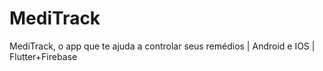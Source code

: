 # MediTrack
MediTrack, o app que te ajuda a controlar seus remédios | Android e IOS | Flutter+Firebase
